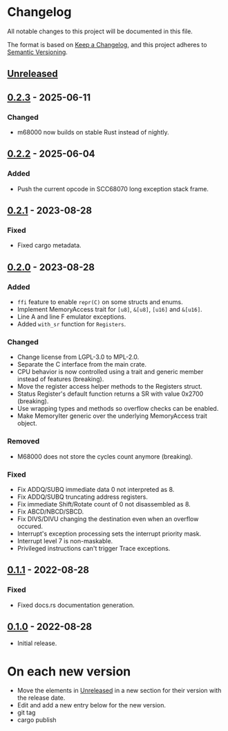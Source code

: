 # Changelog

All notable changes to this project will be documented in this file.

The format is based on [Keep a Changelog](https://keepachangelog.com/en/1.0.0/),
and this project adheres to [Semantic Versioning](https://semver.org/spec/v2.0.0.html).

## [Unreleased]

## [0.2.3] - 2025-06-11
### Changed
- m68000 now builds on stable Rust instead of nightly.

## [0.2.2] - 2025-06-04
### Added
- Push the current opcode in SCC68070 long exception stack frame.

## [0.2.1] - 2023-08-28
### Fixed
- Fixed cargo metadata.

## [0.2.0] - 2023-08-28
### Added
- `ffi` feature to enable `repr(C)` on some structs and enums.
- Implement MemoryAccess trait for `[u8]`, `&[u8]`, `[u16]` and `&[u16]`.
- Line A and line F emulator exceptions.
- Added `with_sr` function for `Registers`.

### Changed
- Change license from LGPL-3.0 to MPL-2.0.
- Separate the C interface from the main crate.
- CPU behavior is now controlled using a trait and generic member instead of features (breaking).
- Move the register access helper methods to the Registers struct.
- Status Register's default function returns a SR with value 0x2700 (breaking).
- Use wrapping types and methods so overflow checks can be enabled.
- Make MemoryIter generic over the underlying MemoryAccess trait object.

### Removed
- M68000 does not store the cycles count anymore (breaking).

### Fixed
- Fix ADDQ/SUBQ immediate data 0 not interpreted as 8.
- Fix ADDQ/SUBQ truncating address registers.
- Fix immediate Shift/Rotate count of 0 not disassembled as 8.
- Fix ABCD/NBCD/SBCD.
- Fix DIVS/DIVU changing the destination even when an overflow occured.
- Interrupt's exception processing sets the interrupt priority mask.
- Interrupt level 7 is non-maskable.
- Privileged instructions can't trigger Trace exceptions.

## [0.1.1] - 2022-08-28
### Fixed
- Fixed docs.rs documentation generation.

## [0.1.0] - 2022-08-28
- Initial release.

# On each new version
- Move the elements in [Unreleased] in a new section for their version with the release date.
- Edit and add a new entry below for the new version.
- git tag
- cargo publish

[Unreleased]: https://github.com/Stovent/m68000/compare/v0.2.3...master
[0.2.3]: https://github.com/Stovent/m68000/compare/v0.2.2...v0.2.3
[0.2.2]: https://github.com/Stovent/m68000/compare/v0.2.1...v0.2.2
[0.2.1]: https://github.com/Stovent/m68000/compare/v0.2.0...v0.2.1
[0.2.0]: https://github.com/Stovent/m68000/compare/v0.1.1...v0.2.0
[0.1.1]: https://github.com/Stovent/m68000/compare/v0.1.0...v0.1.1
[0.1.0]: https://github.com/Stovent/m68000/releases/tag/v0.1.0
